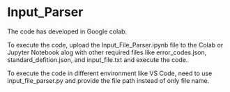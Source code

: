 # Input_Parser
 

The code has developed in Google colab.

To execute the code, upload the Input_File_Parser.ipynb file to the Colab or Jupyter Notebook alog with other required files like error_codes.json, standard_defition.json, and input_file.txt and execute the code.

To execute the code in different environment like VS Code, need to use input_file_parser.py and provide the file path instead of only file name.